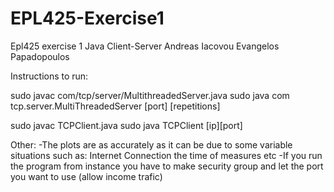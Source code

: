# EPL425-Exercise1
Epl425 exercise 1 Java Client-Server
Andreas Iacovou
Evangelos Papadopoulos

Instructions to run:

sudo javac com/tcp/server/MultithreadedServer.java
sudo java com	tcp.server.MultiThreadedServer [port] [repetitions]

sudo javac TCPClient.java
sudo java TCPClient [ip][port]

Other:
-The plots are as accurately as it can be due to some variable situations such as:
Internet Connection the time of measures etc
-If you run the program from instance you have to make security group and let the port you want to use (allow income trafic)